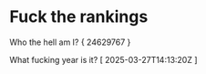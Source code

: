 # Fuck the rankings

Who the hell am I?
{ 24629767 }

What fucking year is it?
[ 2025-03-27T14:13:20Z ]
